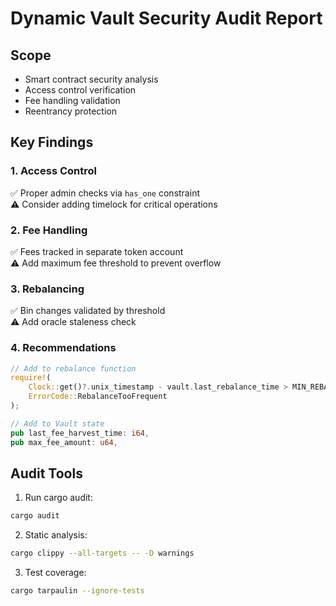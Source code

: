 # Dynamic Vault Security Audit Report

## Scope
- Smart contract security analysis
- Access control verification
- Fee handling validation
- Reentrancy protection

## Key Findings

### 1. Access Control
✅ Proper admin checks via `has_one` constraint  
⚠️ Consider adding timelock for critical operations

### 2. Fee Handling
✅ Fees tracked in separate token account  
⚠️ Add maximum fee threshold to prevent overflow

### 3. Rebalancing
✅ Bin changes validated by threshold  
⚠️ Add oracle staleness check

### 4. Recommendations
```rust
// Add to rebalance function
require!(
    Clock::get()?.unix_timestamp - vault.last_rebalance_time > MIN_REBALANCE_DELAY,
    ErrorCode::RebalanceTooFrequent
);

// Add to Vault state
pub last_fee_harvest_time: i64,
pub max_fee_amount: u64,
```

## Audit Tools
1. Run cargo audit:
```bash
cargo audit
```

2. Static analysis:
```bash
cargo clippy --all-targets -- -D warnings
```

3. Test coverage:
```bash
cargo tarpaulin --ignore-tests
